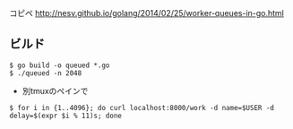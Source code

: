 コピペ
http://nesv.github.io/golang/2014/02/25/worker-queues-in-go.html

## ビルド

```
$ go build -o queued *.go
$ ./queued -n 2048
```

- 別tmuxのペインで

```
$ for i in {1..4096}; do curl localhost:8000/work -d name=$USER -d delay=$(expr $i % 11)s; done
```
